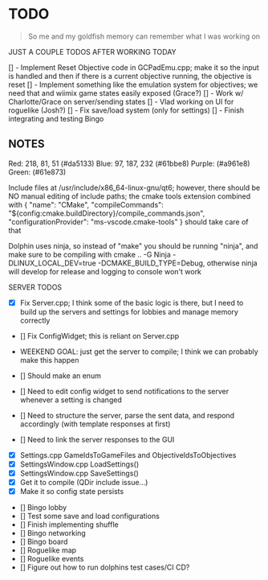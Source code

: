# TODO

> So me and my goldfish memory can remember what I was working on

JUST A COUPLE TODOS AFTER WORKING TODAY

[] - Implement Reset Objective code in GCPadEmu.cpp; make it so the input is handled and then if there is a current objective running, the objective is reset
[] - Implement something like the emulation system for objectives; we need that and wiimix game states easily exposed (Grace?)
[] - Work w/ Charlotte/Grace on server/sending states
[] - Vlad working on UI for roguelike (Josh?)
[] - Fix save/load system (only for settings)
[] - Finish integrating and testing Bingo

## NOTES

Red: 218, 81, 51 (#da5133)
Blue: 97, 187, 232 (#61bbe8)
Purple: (#a961e8)
Green: (#61e873)

Include files at /usr/include/x86_64-linux-gnu/qt6; however, there should be NO manual editing of include paths;
the cmake tools extension combined with
{
"name": "CMake",
"compileCommands": "${config:cmake.buildDirectory}/compile_commands.json",
"configurationProvider": "ms-vscode.cmake-tools"
}
should take care of that

Dolphin uses ninja, so instead of "make" you should be running "ninja", and make sure to be compiling with cmake .. -G Ninja -DLINUX_LOCAL_DEV=true -DCMAKE_BUILD_TYPE=Debug, otherwise ninja will develop for release and logging to console won't work

SERVER TODOS

- [x] Fix Server.cpp; I think some of the basic logic is there, but I need to build up the servers and settings for lobbies and manage memory correctly
- [] Fix ConfigWidget; this is reliant on Server.cpp
- WEEKEND GOAL: just get the server to compile; I think we can probably make this happen

- [] Should make an enum
- [] Need to edit config widget to send notifications to the server whenever a setting is changed
- [] Need to structure the server, parse the sent data, and respond accordingly (with template responses at first)
- [] Need to link the server responses to the GUI

- [x] Settings.cpp GameIdsToGameFiles and ObjectiveIdsToObjectives
- [x] SettingsWindow.cpp LoadSettings()
- [x] SettingsWindow.cpp SaveSettings()
- [x] Get it to compile (QDir include issue...)
- [x] Make it so config state persists
- [] Bingo lobby
- [] Test some save and load configurations
- [] Finish implementing shuffle
- [] Bingo networking
- [] Bingo board
- [] Roguelike map
- [] Roguelike events
- [] Figure out how to run dolphins test cases/CI CD?
